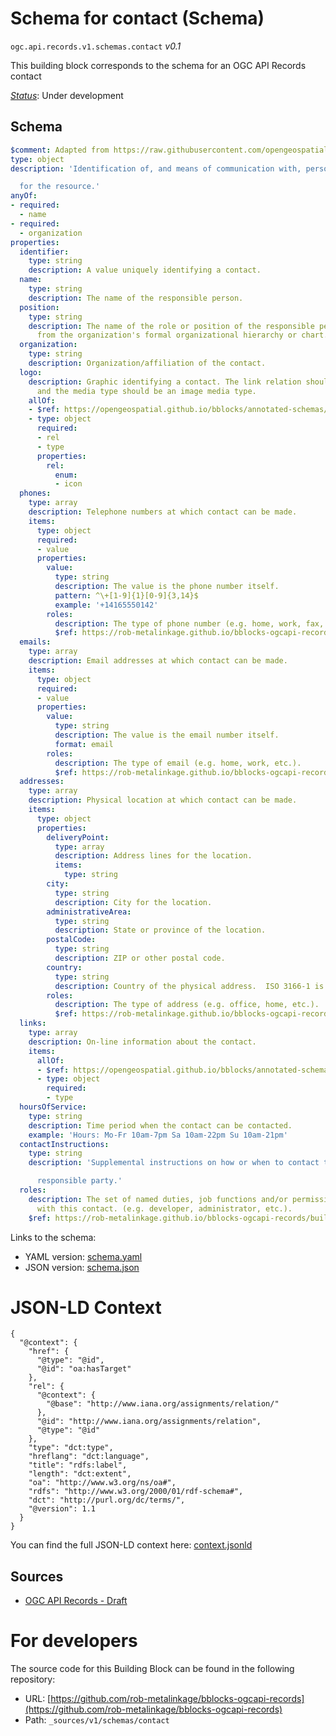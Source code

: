 
# Schema for contact (Schema)

`ogc.api.records.v1.schemas.contact` *v0.1*

This building block corresponds to the schema for an OGC API Records contact

[*Status*](http://www.opengis.net/def/status): Under development

## Schema

```yaml
$comment: Adapted from https://raw.githubusercontent.com/opengeospatial/ogcapi-records/master/core/openapi/schemas/contact.yaml
type: object
description: 'Identification of, and means of communication with, person responsible

  for the resource.'
anyOf:
- required:
  - name
- required:
  - organization
properties:
  identifier:
    type: string
    description: A value uniquely identifying a contact.
  name:
    type: string
    description: The name of the responsible person.
  position:
    type: string
    description: The name of the role or position of the responsible person taken
      from the organization's formal organizational hierarchy or chart.
  organization:
    type: string
    description: Organization/affiliation of the contact.
  logo:
    description: Graphic identifying a contact. The link relation should be `icon`
      and the media type should be an image media type.
    allOf:
    - $ref: https://opengeospatial.github.io/bblocks/annotated-schemas/ogc-utils/json-link/schema.yaml
    - type: object
      required:
      - rel
      - type
      properties:
        rel:
          enum:
          - icon
  phones:
    type: array
    description: Telephone numbers at which contact can be made.
    items:
      type: object
      required:
      - value
      properties:
        value:
          type: string
          description: The value is the phone number itself.
          pattern: ^\+[1-9]{1}[0-9]{3,14}$
          example: '+14165550142'
        roles:
          description: The type of phone number (e.g. home, work, fax, etc.).
          $ref: https://rob-metalinkage.github.io/bblocks-ogcapi-records/build/annotated/api/records/v1/schemas/roles/schema.yaml
  emails:
    type: array
    description: Email addresses at which contact can be made.
    items:
      type: object
      required:
      - value
      properties:
        value:
          type: string
          description: The value is the email number itself.
          format: email
        roles:
          description: The type of email (e.g. home, work, etc.).
          $ref: https://rob-metalinkage.github.io/bblocks-ogcapi-records/build/annotated/api/records/v1/schemas/roles/schema.yaml
  addresses:
    type: array
    description: Physical location at which contact can be made.
    items:
      type: object
      properties:
        deliveryPoint:
          type: array
          description: Address lines for the location.
          items:
            type: string
        city:
          type: string
          description: City for the location.
        administrativeArea:
          type: string
          description: State or province of the location.
        postalCode:
          type: string
          description: ZIP or other postal code.
        country:
          type: string
          description: Country of the physical address.  ISO 3166-1 is recommended.
        roles:
          description: The type of address (e.g. office, home, etc.).
          $ref: https://rob-metalinkage.github.io/bblocks-ogcapi-records/build/annotated/api/records/v1/schemas/roles/schema.yaml
  links:
    type: array
    description: On-line information about the contact.
    items:
      allOf:
      - $ref: https://opengeospatial.github.io/bblocks/annotated-schemas/ogc-utils/json-link/schema.yaml
      - type: object
        required:
        - type
  hoursOfService:
    type: string
    description: Time period when the contact can be contacted.
    example: 'Hours: Mo-Fr 10am-7pm Sa 10am-22pm Su 10am-21pm'
  contactInstructions:
    type: string
    description: 'Supplemental instructions on how or when to contact the

      responsible party.'
  roles:
    description: The set of named duties, job functions and/or permissions associated
      with this contact. (e.g. developer, administrator, etc.).
    $ref: https://rob-metalinkage.github.io/bblocks-ogcapi-records/build/annotated/api/records/v1/schemas/roles/schema.yaml

```

Links to the schema:

* YAML version: [schema.yaml](https://rob-metalinkage.github.io/bblocks-ogcapi-records/build/annotated/api/records/v1/schemas/contact/schema.json)
* JSON version: [schema.json](https://rob-metalinkage.github.io/bblocks-ogcapi-records/build/annotated/api/records/v1/schemas/contact/schema.yaml)


# JSON-LD Context

```jsonld
{
  "@context": {
    "href": {
      "@type": "@id",
      "@id": "oa:hasTarget"
    },
    "rel": {
      "@context": {
        "@base": "http://www.iana.org/assignments/relation/"
      },
      "@id": "http://www.iana.org/assignments/relation",
      "@type": "@id"
    },
    "type": "dct:type",
    "hreflang": "dct:language",
    "title": "rdfs:label",
    "length": "dct:extent",
    "oa": "http://www.w3.org/ns/oa#",
    "rdfs": "http://www.w3.org/2000/01/rdf-schema#",
    "dct": "http://purl.org/dc/terms/",
    "@version": 1.1
  }
}
```

You can find the full JSON-LD context here:
[context.jsonld](https://rob-metalinkage.github.io/bblocks-ogcapi-records/build/annotated/api/records/v1/schemas/contact/context.jsonld)

## Sources

* [OGC API Records - Draft](https://docs.ogc.org/DRAFTS/20-004.html)

# For developers

The source code for this Building Block can be found in the following repository:

* URL: [https://github.com/rob-metalinkage/bblocks-ogcapi-records](https://github.com/rob-metalinkage/bblocks-ogcapi-records)
* Path: `_sources/v1/schemas/contact`

